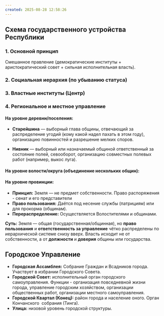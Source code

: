 ```yaml
---
created: 2025-08-28 12:58:26
---
```


## Схема государственного устройства Республики
### 1. Основной принцип
Смешанное правление (демократические институты + аристократический совет + сильная исполнительная власть).

### 2. Социальная иерархия (по убыванию статуса)

### 3. Властные институты (Центр)

### 4. Региональное и местное управление

#### На уровне деревни/поселения:
- **Старейшина** — выборный глава общины, отвечающий за распределение угодий (кому какой надел пахать в этом году), организацию повинностей и разрешение мелких споров.

- **Нивник** — выборный или назначаемый общиной ответственный за состояние полей, севооборот, организацию совместных полевых работ (например, выкос луга).

#### На уровне волости/округа (объединение нескольких общин):
#### На уровне провинции:
- **Принцип:** Земля — не предмет собственности. Право распоряжения - сенат и его представители
- **Право пользования:** Даётся под несение службы (патрициям) или для прокорма (общинам).
- **Перераспределение:** Осуществляется Волостителями и общинами.

  

**Суть:** Земля — общая (государственная/общинная), но **право пользования** и **ответственность за управление** чётко распределены по иерархической системе снизу вверх. Власть исходит не от собственности, а от **должности** и **доверия** общины или государства.

## Городское Управление

- **Городская Ассамблея:** Собрание Граждан и Всадников города. Участвует в избрании Городского Совета.
- **Городской Совет:** исполнительный орган городского самоуправления. Функции - организация повседневной жизни города, управление городским хозяйством, организации общественных работ, организации местного самоуправления.
- **Городской Квартал (Конец):** район города и население оного. Орган Кончанского  собрания (Тинга).
- **Улица:** низовой уровень городской структуры.